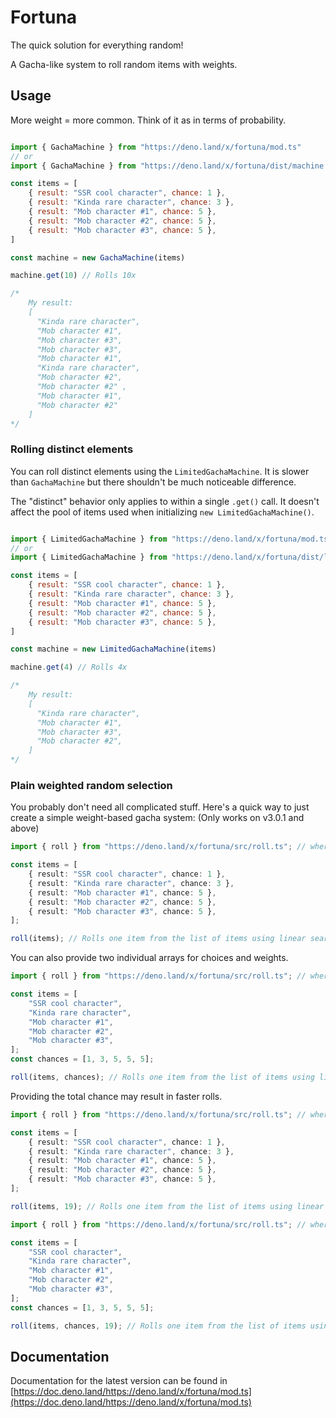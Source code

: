 # Fortuna
The quick solution for everything random!

A Gacha-like system to roll random items with weights.

## Usage

More weight = more common. Think of it as in terms of probability.

```js

import { GachaMachine } from "https://deno.land/x/fortuna/mod.ts"
// or
import { GachaMachine } from "https://deno.land/x/fortuna/dist/machine.js"

const items = [
    { result: "SSR cool character", chance: 1 },
    { result: "Kinda rare character", chance: 3 },
    { result: "Mob character #1", chance: 5 },
    { result: "Mob character #2", chance: 5 },
    { result: "Mob character #3", chance: 5 },
]

const machine = new GachaMachine(items)

machine.get(10) // Rolls 10x

/*
    My result:
    [
      "Kinda rare character",
      "Mob character #1",
      "Mob character #3",
      "Mob character #3",
      "Mob character #1",
      "Kinda rare character",
      "Mob character #2",
      "Mob character #2" ,
      "Mob character #1",
      "Mob character #2"
    ]
*/
```

### Rolling distinct elements
You can roll distinct elements using the `LimitedGachaMachine`. It is slower
than `GachaMachine` but there shouldn't be much noticeable difference.

The "distinct" behavior only applies to within a single `.get()` call. It
doesn't affect the pool of items used when initializing `new LimitedGachaMachine()`.

```js

import { LimitedGachaMachine } from "https://deno.land/x/fortuna/mod.ts"
// or
import { LimitedGachaMachine } from "https://deno.land/x/fortuna/dist/limited_machine.js"

const items = [
    { result: "SSR cool character", chance: 1 },
    { result: "Kinda rare character", chance: 3 },
    { result: "Mob character #1", chance: 5 },
    { result: "Mob character #2", chance: 5 },
    { result: "Mob character #3", chance: 5 },
]

const machine = new LimitedGachaMachine(items)

machine.get(4) // Rolls 4x

/*
    My result:
    [
      "Kinda rare character",
      "Mob character #1",
      "Mob character #3",
      "Mob character #2",
    ]
*/
```

### Plain weighted random selection

You probably don't need all complicated stuff. Here's a quick way to just create a simple weight-based gacha system:
(Only works on v3.0.1 and above)

```ts
import { roll } from "https://deno.land/x/fortuna/src/roll.ts"; // wherever you are importing from.

const items = [
    { result: "SSR cool character", chance: 1 },
    { result: "Kinda rare character", chance: 3 },
    { result: "Mob character #1", chance: 5 },
    { result: "Mob character #2", chance: 5 },
    { result: "Mob character #3", chance: 5 },
];

roll(items); // Rolls one item from the list of items using linear search.
```

You can also provide two individual arrays for choices and weights.

```ts
import { roll } from "https://deno.land/x/fortuna/src/roll.ts"; // wherever you are importing from.

const items = [
    "SSR cool character",
    "Kinda rare character",
    "Mob character #1",
    "Mob character #2",
    "Mob character #3",
];
const chances = [1, 3, 5, 5, 5];

roll(items, chances); // Rolls one item from the list of items using linear search.
```

Providing the total chance may result in faster rolls.

```ts
import { roll } from "https://deno.land/x/fortuna/src/roll.ts"; // wherever you are importing from.

const items = [
    { result: "SSR cool character", chance: 1 },
    { result: "Kinda rare character", chance: 3 },
    { result: "Mob character #1", chance: 5 },
    { result: "Mob character #2", chance: 5 },
    { result: "Mob character #3", chance: 5 },
];

roll(items, 19); // Rolls one item from the list of items using linear search.
```

```ts
import { roll } from "https://deno.land/x/fortuna/src/roll.ts"; // wherever you are importing from.

const items = [
    "SSR cool character",
    "Kinda rare character",
    "Mob character #1",
    "Mob character #2",
    "Mob character #3",
];
const chances = [1, 3, 5, 5, 5];

roll(items, chances, 19); // Rolls one item from the list of items using linear search.
```

## Documentation

Documentation for the latest version can be found in [https://doc.deno.land/https://deno.land/x/fortuna/mod.ts](https://doc.deno.land/https://deno.land/x/fortuna/mod.ts)